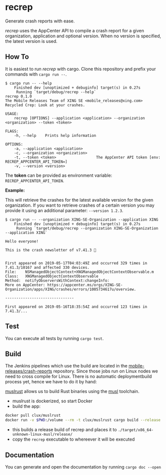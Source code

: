 # recrep

Generate crash reports with ease.

_recrep_ uses the AppCenter API to compile a crash report for a given organization, application and optional version. When no version is specified, the latest version is used.

## How To

It is easiest to run _recrep_ with cargo. Clone this repository and prefix your commands with `cargo run --`.

```shell
$ cargo run -- --help
    Finished dev [unoptimized + debuginfo] target(s) in 0.27s
     Running `target/debug/recrep --help`
recrep 0.1.0
The Mobile Releases Team of XING SE <mobile_releases@xing.com>
Recycled Crep: Look at your crashes.

USAGE:
    recrep [OPTIONS] --application <application> --organization <organization> --token <token>

FLAGS:
    -h, --help    Prints help information

OPTIONS:
    -a, --application <application>
    -c, --organization <organization>
    -t, --token <token>                  The AppCenter API token [env: RECREP_APPCENTER_API_TOKEN=]
    -v, --version <version>
```

The **token** can be provided as environment variable: `RECREP_APPCENTER_API_TOKEN`.

**Example:**

This will retrieve the crashes for the latest available version for the given organization. If you want to retrieve crashes of a certain version you may provide it using an additional parameter:  `--version 1.2.3`.

```shell
$ cargo run -- --organization XING-SE-Organization --application XING
    Finished dev [unoptimized + debuginfo] target(s) in 0.27s
     Running `target/debug/recrep --organization XING-SE-Organization --application XING`

Hello everyone!

This is the crash newsletter of v7.41.3 💌


First appeared on 2019-05-17T04:03:49Z and occurred 329 times in 7.41.3/10167 and affected 330 devices.
File:    NSManagedObjectContext+XNGManagedObjectContextObservable.m
Class:   XNGManagedObjectContextObservable
Method:  notifyObserversWithContext:changeInfo:
More on AppCenter: https://appcenter.ms/orgs/XING-SE-Organization/apps/XING/crashes/errors/1005734617u/overview.

-------------------------------

First appeared on 2019-05-16T18:35:54Z and occurred 123 times in 7.41.3/...
```

## Test

You can execute all tests by running `cargo test`.

## Build

The Jenkins pipelines which use the build are located in the [mobile-releases/crash-reports]([crash-reports](https://source.xing.com/mobile-releases/crash-reports)) repository. Since those jobs run on Linux nodes we need to cross compile for Linux. There is no automatic deploymentbuild process yet, hence we have to do it by hand:

[muslrust](https://github.com/clux/muslrust) allows us to build Rust binaries using the [musl](https://www.musl-libc.org) toolchain.

- muslrust is dockerized, so start Docker
- build the app:

```bash
docker pull clux/muslrust
docker run -v $PWD:/volume --rm -t clux/muslrust cargo build --release
```

- this builds a release build of recrep and places it to `./target/x86_64-unknown-linux-musl/release/`
- copy the `recrep` executable to whereever it will be executed

## Documentation

You can generate and open the documentation by running `cargo doc --open`
